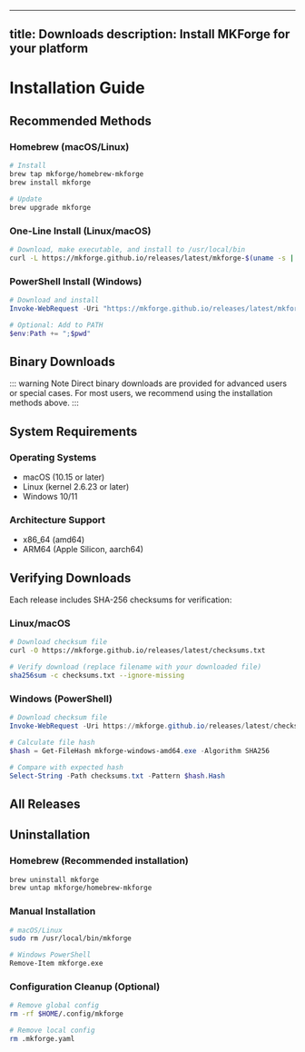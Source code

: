 <!--
WARNING: Do not edit this file directly on mkforge.github.io.
This file is automatically synced from the main repository (mkforge/mkforge).
Please make your changes in the main repository instead.
Last sync: 2025-01-19 18:13:31 UTC
-->

---
title: Downloads
description: Install MKForge for your platform
---

# Installation Guide

## Recommended Methods

### Homebrew (macOS/Linux)
```bash
# Install
brew tap mkforge/homebrew-mkforge
brew install mkforge

# Update
brew upgrade mkforge
```

### One-Line Install (Linux/macOS)
```bash
# Download, make executable, and install to /usr/local/bin
curl -L https://mkforge.github.io/releases/latest/mkforge-$(uname -s | tr '[:upper:]' '[:lower:]')-$(uname -m | sed 's/x86_64/amd64/;s/aarch64/arm64/') -o mkforge && chmod +x mkforge && sudo mv mkforge /usr/local/bin/
```

### PowerShell Install (Windows)
```powershell
# Download and install
Invoke-WebRequest -Uri "https://mkforge.github.io/releases/latest/mkforge-windows-amd64.exe" -OutFile "mkforge.exe"

# Optional: Add to PATH
$env:Path += ";$pwd"
```

## Binary Downloads

::: warning Note
Direct binary downloads are provided for advanced users or special cases. For most users, we recommend using the installation methods above.
:::

<DownloadButton :show-version="true" />

## System Requirements

### Operating Systems
- macOS (10.15 or later)
- Linux (kernel 2.6.23 or later)
- Windows 10/11

### Architecture Support
- x86_64 (amd64)
- ARM64 (Apple Silicon, aarch64)

## Verifying Downloads

Each release includes SHA-256 checksums for verification:

### Linux/macOS
```bash
# Download checksum file
curl -O https://mkforge.github.io/releases/latest/checksums.txt

# Verify download (replace filename with your downloaded file)
sha256sum -c checksums.txt --ignore-missing
```

### Windows (PowerShell)
```powershell
# Download checksum file
Invoke-WebRequest -Uri https://mkforge.github.io/releases/latest/checksums.txt -OutFile checksums.txt

# Calculate file hash
$hash = Get-FileHash mkforge-windows-amd64.exe -Algorithm SHA256

# Compare with expected hash
Select-String -Path checksums.txt -Pattern $hash.Hash
```

## All Releases

<ReleaseList />

## Uninstallation

### Homebrew (Recommended installation)
```bash
brew uninstall mkforge
brew untap mkforge/homebrew-mkforge
```

### Manual Installation
```bash
# macOS/Linux
sudo rm /usr/local/bin/mkforge

# Windows PowerShell
Remove-Item mkforge.exe
```

### Configuration Cleanup (Optional)
```bash
# Remove global config
rm -rf $HOME/.config/mkforge

# Remove local config
rm .mkforge.yaml
```

<style scoped>
.content {
  max-width: 800px;
  margin: 0 auto;
  padding: 2rem 1rem;
}

.warning {
  border-left: 4px solid var(--vp-c-warning);
  background-color: var(--vp-c-warning-soft);
  padding: 1rem;
  margin: 1rem 0;
  border-radius: 4px;
}
</style>
